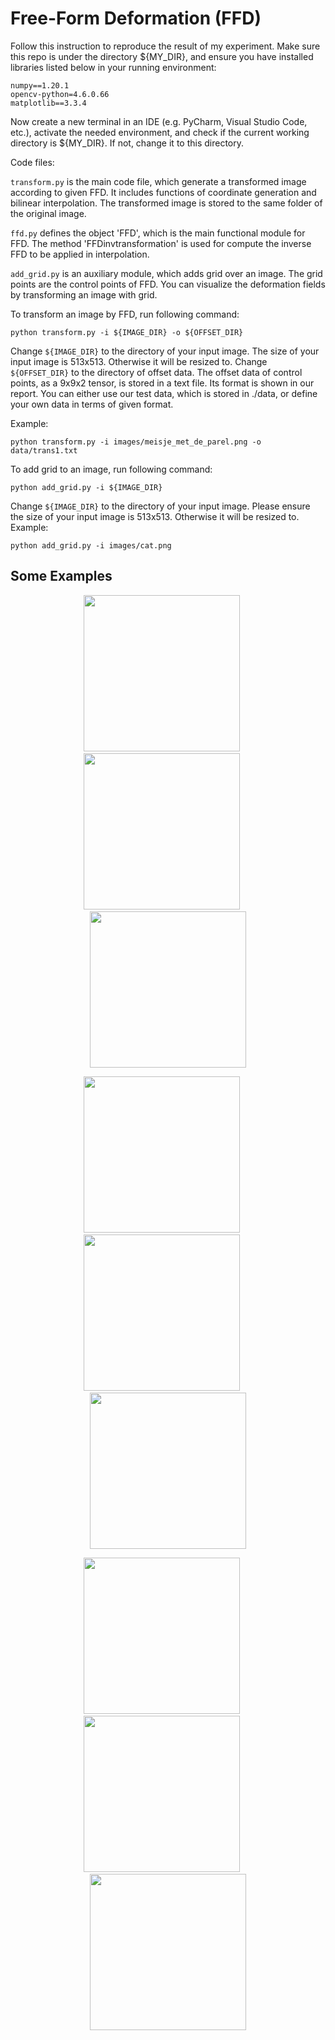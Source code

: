 # Free-Form Deformation (FFD)
Follow this instruction to reproduce the result of my experiment.
Make sure this repo is under the directory ${MY_DIR}, 
and ensure you have installed libraries listed below in your running environment:

```
numpy==1.20.1
opencv-python=4.6.0.66
matplotlib==3.3.4
```

Now create a new terminal in an IDE (e.g. PyCharm, Visual Studio Code, etc.), activate the needed environment, and check if the current working directory is ${MY_DIR}. If not, change it to this directory.


Code files:

```transform.py``` is the main code file, which generate a transformed image according to given FFD. It includes functions of
coordinate generation and bilinear interpolation. The transformed image is stored to the same folder of
the original image.

```ffd.py``` defines the object 'FFD', which is the main functional module for FFD. The method 'FFDinvtransformation'
is used for compute the inverse FFD to be applied in interpolation.

``` add_grid.py ``` is an auxiliary module, which adds grid over an image. The grid points are the control points of FFD. 
You can visualize the deformation fields by transforming an image with grid.


To transform an image by FFD, run following command:

```
python transform.py -i ${IMAGE_DIR} -o ${OFFSET_DIR}
```

Change ```${IMAGE_DIR}``` to the directory of your input image.  The size of your input image is 513x513. Otherwise it will be resized to.
Change ```${OFFSET_DIR}``` to the directory of offset data.
The offset data of control points, as a 9x9x2 tensor, is stored in a text file. Its format is shown
in our report. You can either use our test data, which is stored in ./data, or define your own data
in terms of given format.

Example:

```
python transform.py -i images/meisje_met_de_parel.png -o data/trans1.txt
```

To add grid to an image, run following command:

```
python add_grid.py -i ${IMAGE_DIR}
```

Change ```${IMAGE_DIR}``` to the directory of your input image.
Please ensure the size of your input image is 513x513. Otherwise it will be resized to.
Example:

```
python add_grid.py -i images/cat.png
```

## Some Examples

<p align="center">
  <img src='images/cat_grid.png' width='250'/> &nbsp;&nbsp;&nbsp;&nbsp;
  <img src='images/cat_grid_ffd_trans2.png' width='250'/> &nbsp;&nbsp;&nbsp;&nbsp;
  <img src='images/cat_grid_ffd_trans3.png' width='250'/>
</p>
<p align="center">
  <img src='images/deGaulle.png' width='250'/> &nbsp;&nbsp;&nbsp;&nbsp;
  <img src='images/deGaulle_ffd_trans1.png' width='250'/> &nbsp;&nbsp;&nbsp;&nbsp;
  <img src='images/deGaulle_ffd_trans2.png' width='250'/>
</p>
<p align="center">
  <img src='images/meisje_met_de_parel.png' width='250'/> &nbsp;&nbsp;&nbsp;&nbsp;
  <img src='images/meisje_met_de_parel_ffd_trans3.png' width='250'/> &nbsp;&nbsp;&nbsp;&nbsp;
  <img src='images/meisje_met_de_parel_ffd_trans4.png' width='250'/>
</p>
